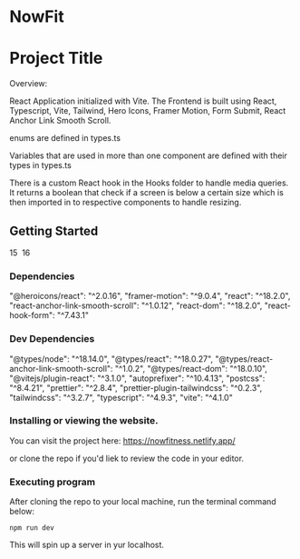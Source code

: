 # NowFit

# Project Title

Overview:

React Application initialized with Vite. The Frontend is built using React, Typescript, Vite, Tailwind, Hero Icons, Framer Motion, Form Submit, React Anchor Link Smooth Scroll.

enums are defined in types.ts

Variables that are used in more than one component are defined with their types in types.ts

There is a custom React hook in the Hooks folder to handle media queries. It returns a boolean that check if a screen is below a certain size which is then imported in to respective components to handle resizing.

## Getting Started
15
​
16
### Dependencies
"@heroicons/react": "^2.0.16",
"framer-motion": "^9.0.4",
"react": "^18.2.0",
"react-anchor-link-smooth-scroll": "^1.0.12",
"react-dom": "^18.2.0",
"react-hook-form": "^7.43.1"

### Dev Dependencies

"@types/node": "^18.14.0",
"@types/react": "^18.0.27",
"@types/react-anchor-link-smooth-scroll": "^1.0.2",
"@types/react-dom": "^18.0.10",
"@vitejs/plugin-react": "^3.1.0",
"autoprefixer": "^10.4.13",
"postcss": "^8.4.21",
"prettier": "^2.8.4",
"prettier-plugin-tailwindcss": "^0.2.3",
"tailwindcss": "^3.2.7",
"typescript": "^4.9.3",
"vite": "^4.1.0"


### Installing or viewing the website. 

You can visit the project here: https://nowfitness.netlify.app/

or clone the repo if you'd liek to review the code in your editor.
### Executing program
After cloning the repo to your local machine, run the terminal command below:
```
npm run dev
```
This will spin up a server in yur localhost. 
